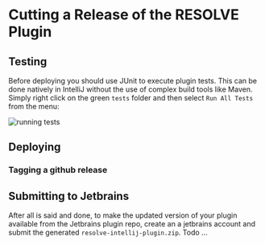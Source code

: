 # Cutting a Release of the RESOLVE Plugin

## Testing
Before deploying you should use JUnit to execute plugin tests. This can be done
natively in IntelliJ without the use of complex build tools like Maven.
Simply right click on the green `tests` folder and then select `Run All Tests`
from the menu:

![running tests](https://github.com/Welchd1/resolve-intellij-plugin/blob/master/doc/images/running-tests.png)

## Deploying

### Tagging a github release

## Submitting to Jetbrains

After all is said and done, to make the updated version of your plugin
available from the Jetbrains plugin repo, create an a jetbrains account and
submit the generated `resolve-intellij-plugin.zip`. Todo ...


